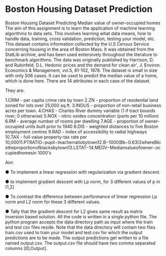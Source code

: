 # Boston Housing Dataset Prediction

Boston Housing Dataset Predicting Median value of owner-occupied homes The aim of this assignment is to learn the application of machine learning algorithms to data sets. This involves learning what data means, how to handle data, training, cross validation, prediction, testing your model, etc. This dataset contains information collected by the U.S Census Service concerning housing in the area of Boston Mass. It was obtained from the StatLib archive, and has been used extensively throughout the literature to benchmark algorithms. The data was originally published by Harrison, D. and Rubinfeld, D.L. Hedonic prices and the demand for clean air', J. Environ. Economics & Management, vol.5, 81-102, 1978. The dataset is small in size with only 506 cases. It can be used to predict the median value of a home, which is done here. There are 14 attributes in each case of the dataset.

They are:

1.CRIM - per capita crime rate by town
2.ZN - proportion of residential land zoned for lots over 25,000 sq.ft.
3.INDUS - proportion of non-retail business acres per town.
4.CHAS - Charles River dummy variable (1 if tract bounds river; 0 otherwise)
5.NOX - nitric oxides concentration (parts per 10 million)
6.RM - average number of rooms per dwelling
7.AGE - proportion of owner-occupied units built prior to 1940
8.DIS - weighted distances to five Boston employment centres
9.RAD - index of accessibility to radial highways
10.TAX - full-value property-tax rate per  10,00011.PTRATIO−pupil−teacherratiobytown12.B−1000(Bk−0.63)2whereBkistheproportionofblacksbytown13.LSTAT−14.MEDV−Medianvalueofowner−occupiedhomesin 1000's

Aim

● To implement a linear regression with regularization via gradient descent.

● to implement gradient descent with Lp norm, for 3 different values of p in (1,2]

● To contrast the difference between performance of linear regression Lp norm and L2 norm for these 3 different values.

● Tally that the gradient descent for L2 gives same result as matrix inversion based solution. All the code is written in a single python file. The python program accepts the data directory path as input where the train and test csv files reside. Note that the data directory will contain two files train.csv used to train your model and test.csv for which the output predictions are to be made. The output predictions get written to a file named output.csv. The output.csv file should have two comma separated columns [ID,Output].
